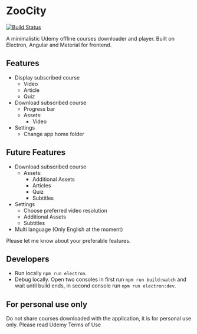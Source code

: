 # ZooCity

[![Build Status](https://travis-ci.org/alexcibotari/zoocity.svg?branch=master)](https://travis-ci.org/alexcibotari/zoocity)

A minimalistic Udemy offline courses downloader and player. Built on Electron, Angular and Material for frontend.

## Features

- Display subscribed course
  - Video
  - Article
  - Quiz
- Download subscribed course
  - Progress bar
  - Assets:
    - Video
- Settings
  - Change app home folder

## Future Features

- Download subscribed course
  - Assets:
    - Additional Assets
    - Articles
    - Quiz
    - Subtitles
- Settings
  - Choose preferred video resolution
  - Additional Assets
  - Subtitles
- Multi language (Only English at the moment)
  
Please let me know about your preferable features.

## Developers

- Run locally ``npm run electron``.
- Debug locally. Open two consoles in first run ``npm run build:watch`` and wait until build ends, in second console run ``npm run electron:dev``.

## For personal use only
Do not share courses downloaded with the application, it is for personal use only.
Please read Udemy Terms of Use
